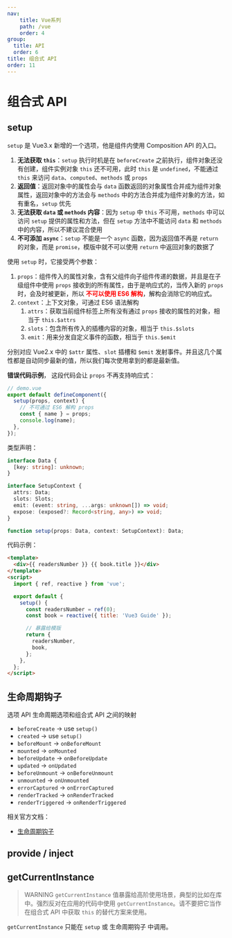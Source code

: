 ```yaml
---
nav:
    title: Vue系列
    path: /vue
    order: 4
group:
  title: API
  order: 6
title: 组合式 API
order: 11
---
```


# 组合式 API

## setup

`setup` 是 Vue3.x 新增的一个选项，他是组件内使用 Composition API 的入口。

1. **无法获取 `this`**：`setup` 执行时机是在 `beforeCreate` 之前执行，组件对象还没有创建，组件实例对象 `this` 还不可用，此时 `this` 是 `undefined`，不能通过 `this` 来访问 `data`、`computed`、`methods` 或 `props`
2. **返回值**：返回对象中的属性会与 `data` 函数返回的对象属性合并成为组件对象属性，返回对象中的方法会与 `methods` 中的方法合并成为组件对象的方法，如有重名，`setup` 优先
3. **无法获取 `data` 或 `methods` 内容**：因为 `setup` 中 `this` 不可用，`methods` 中可以访问 `setup` 提供的属性和方法，但在 `setup` 方法中不能访问 `data` 和 `methods` 中的内容，所以不建议混合使用
4. **不可添加 `async`**：`setup` 不能是一个 `async` 函数，因为返回值不再是 `return` 的对象，而是 `promise`，模版中就不可以使用 `return` 中返回对象的数据了

使用 `setup` 时，它接受两个参数：

1. `props`：组件传入的属性对象，含有父组件向子组件传递的数据，并且是在子级组件中使用 `props` 接收到的所有属性，由于是响应式的，当传入新的 `props` 时，会及时被更新，所以 <span style="color: red;font-weight: bold">不可以使用 ES6 解构</span>，解构会消除它的响应式。
2. `context`：上下文对象，可通过 ES6 语法解构
   1. `attrs`：获取当前组件标签上所有没有通过 `props` 接收的属性的对象，相当于 `this.$attrs`
   2. `slots`：包含所有传入的插槽内容的对象，相当于 `this.$slots`
   3. `emit`：用来分发自定义事件的函数，相当于 `this.$emit`

分别对应 Vue2.x 中的 `$attr` 属性、`slot` 插槽和 `$emit` 发射事件。并且这几个属性都是自动同步最新的值，所以我们每次使用拿到的都是最新值。

**错误代码示例**， 这段代码会让 `props` 不再支持响应式：

```js
// demo.vue
export default defineComponent({
  setup(props, context) {
    // 不可通过 ES6 解构 props
    const { name } = props;
    console.log(name);
  },
});
```

类型声明：

```ts
interface Data {
  [key: string]: unknown;
}

interface SetupContext {
  attrs: Data;
  slots: Slots;
  emit: (event: string, ...args: unknown[]) => void;
  expose: (exposed?: Record<string, any>) => void;
}

function setup(props: Data, context: SetupContext): Data;
```

代码示例：

```html
<template>
  <div>{{ readersNumber }} {{ book.title }}</div>
</template>
<script>
  import { ref, reactive } from 'vue';

  export default {
    setup() {
      const readersNumber = ref(0);
      const book = reactive({ title: 'Vue3 Guide' });

      // 暴露给模版
      return {
        readersNumber,
        book,
      };
    },
  };
</script>
```

## 生命周期钩子

选项 API 生命周期选项和组合式 API 之间的映射

- `beforeCreate` -> use `setup()`
- `created` -> use `setup()`
- `beforeMount` -> `onBeforeMount`
- `mounted` -> `onMounted`
- `beforeUpdate` -> `onBeforeUpdate`
- `updated` -> `onUpdated`
- `beforeUnmount` -> `onBeforeUnmount`
- `unmounted` -> `onUnmounted`
- `errorCaptured` -> `onErrorCaptured`
- `renderTracked` -> `onRenderTracked`
- `renderTriggered` -> `onRenderTriggered`

相关官方文档：

- [生命周期钩子](https://vue3js.cn/docs/zh/guide/composition-api-lifecycle-hooks.html)

## provide / inject

## getCurrentInstance

> WARNING
> `getCurrentInstance` 值暴露给高阶使用场景，典型的比如在库中。强烈反对在应用的代码中使用 `getCurrentInstance`。请不要把它当作在组合式 API 中获取 `this` 的替代方案来使用。

`getCurrentInstance` 只能在 `setup` 或 生命周期钩子 中调用。
